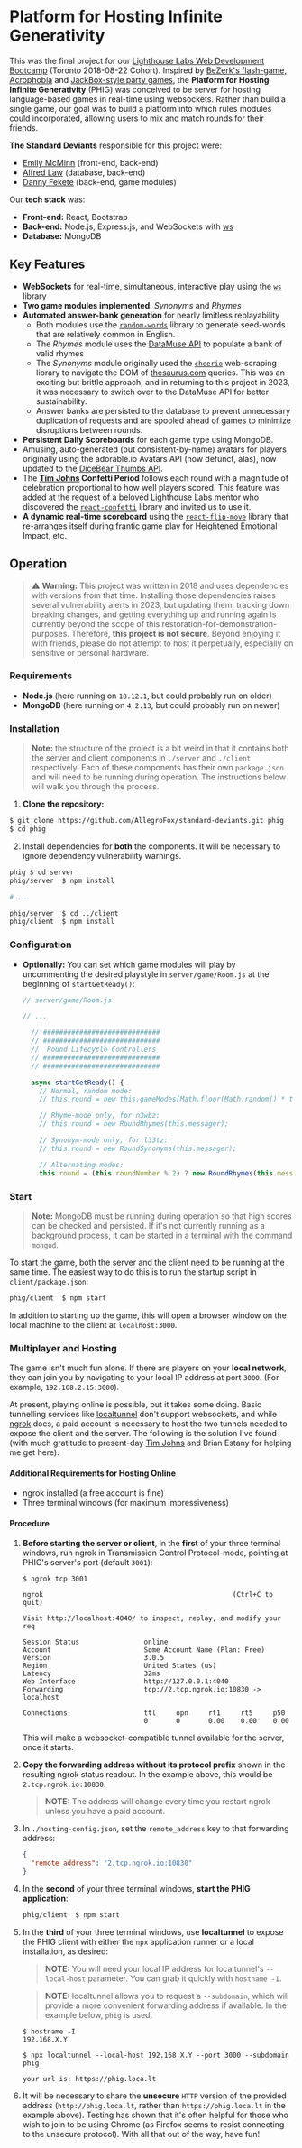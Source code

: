 # Platform for Hosting Infinite Generativity

This was the final project for our [Lighthouse Labs Web Development Bootcamp](https://www.lighthouselabs.ca/en/web-development-bootcamp) (Toronto 2018-08-22 Cohort).  Inspired by [BeZerk's flash-game, Acrophobia](https://en.wikipedia.org/wiki/Acrophobia_(game)) and [JackBox-style party games](https://en.wikipedia.org/wiki/The_Jackbox_Party_Pack), the **Platform for Hosting Infinite Generativity** (PHIG) was conceived to be server for hosting language-based games in real-time using websockets.  Rather than build a single game, our goal was to build a platform into which rules modules could incorporated, allowing users to mix and match rounds for their friends.

**The Standard Deviants** responsible for this project were:
* [Emily McMinn](https://github.com/AllegroFox) (front-end, back-end)
* [Alfred Law](https://github.com/Alfred529) (database, back-end)
* [Danny Fekete](https://github.com/StandardGiraffe) (back-end, game modules)

Our **tech stack** was:
* **Front-end:** React, Bootstrap
* **Back-end:** Node.js, Express.js, and WebSockets with [ws](https://github.com/websockets/ws)
* **Database:** MongoDB

## Key Features

* **WebSockets** for real-time, simultaneous, interactive play using the [`ws`](https://github.com/websockets/ws) library
* **Two game modules implemented**: *Synonyms* and *Rhymes*
* **Automated answer-bank generation** for nearly limitless replayability
  * Both modules use the [`random-words`](https://github.com/apostrophecms/random-words) library to generate seed-words that are relatively common in English.
  * The *Rhymes* module uses the [DataMuse API](https://www.datamuse.com/api/) to populate a bank of valid rhymes
  * The *Synonyms* module originally used the [`cheerio`](https://cheerio.js.org/) web-scraping library to navigate the DOM of [thesaurus.com](https://thesaurus.com) queries.  This was an exciting but brittle approach, and in returning to this project in 2023, it was necessary to switch over to the DataMuse API for better sustainability.
  * Answer banks are persisted to the database to prevent unnecessary duplication of requests and are spooled ahead of games to minimize disruptions between rounds.
* **Persistent Daily Scoreboards** for each game type using MongoDB.
* Amusing, auto-generated (but consistent-by-name) avatars for players originally using the adorable.io Avatars API (now defunct, alas), now updated to the [DiceBear Thumbs API](https://dicebear.com/styles/thumbs).
* The **[Tim Johns](https://timjohns.ca) Confetti Period** follows each round with a magnitude of celebration proportional to how well players scored.  This feature was added at the request of a beloved Lighthouse Labs mentor who discovered the [`react-confetti`](https://github.com/alampros/react-confetti) library and invited us to use it.
* **A dynamic real-time scoreboard** using the [`react-flip-move`](https://github.com/joshwcomeau/react-flip-move) library that re-arranges itself during frantic game play for Heightened Emotional Impact, etc.

## Operation

> :warning: **Warning:** This project was written in 2018 and uses dependencies with versions from that time.  Installing those dependencies raises several vulnerability alerts in 2023, but updating them, tracking down breaking changes, and getting everything up and running again is currently beyond the scope of this restoration-for-demonstration-purposes.
> Therefore, **this project is not secure**.  Beyond enjoying it with friends, please do not attempt to host it perpetually, especially on sensitive or personal hardware.

### Requirements

* **Node.js** (here running on `18.12.1`, but could probably run on older)
* **MongoDB** (here running on `4.2.13`, but could probably run on newer)

### Installation

> **Note:** the structure of the project is a bit weird in that it contains both the server and client components in `./server` and `./client` respectively.  Each of these components has their own `package.json` and will need to be running during operation.  The instructions below will walk you through the process.

1. **Clone the repository:**

  ```bash
  $ git clone https://github.com/AllegroFox/standard-deviants.git phig
  $ cd phig
  ```

2. Install dependencies for **both** the components.  It will be necessary to ignore dependency vulnerability warnings.

  ```bash
  phig $ cd server
  phig/server  $ npm install

  # ...

  phig/server  $ cd ../client
  phig/client  $ npm install
  ```

### Configuration

* **Optionally:** You can set which game modules will play by uncommenting the desired playstyle in `server/game/Room.js` at the beginning of `startGetReady()`:

  ```js
  // server/game/Room.js

  // ...

    // #############################
    // #############################
    //  Round Lifecycle Controllers
    // #############################
    // #############################

    async startGetReady() {
      // Normal, random mode:
      // this.round = new this.gameModes[Math.floor(Math.random() * this.gameModes.length)](this.messager);

      // Rhyme-mode only, for n3wbz:
      // this.round = new RoundRhymes(this.messager);

      // Synonym-mode only, for l33tz:
      // this.round = new RoundSynonyms(this.messager);

      // Alternating modes:
      this.round = (this.roundNumber % 2) ? new RoundRhymes(this.messager) : new RoundSynonyms(this.messager);
  ```

### Start

> **Note:** MongoDB must be running during operation so that high scores can be checked and persisted.  If it's not currently running as a background process, it can be started in a terminal with the command `mongod`.

To start the game, both the server and the client need to be running at the same time.  The easiest way to do this is to run the startup script in `client/package.json`:

```bash
phig/client  $ npm start
```

In addition to starting up the game, this will open a browser window on the local machine to the client at `localhost:3000`.

### Multiplayer and Hosting

The game isn't much fun alone.  If there are players on your **local network**, they can join you by navigating to your local IP address at port `3000`.  (For example, `192.168.2.15:3000`).

At present, playing online is possible, but it takes some doing.  Basic tunnelling services like [localtunnel](https://github.com/localtunnel/localtunnel) don't support websockets, and while [ngrok](https://ngrok.com/) does, a paid account is necessary to host the two tunnels needed to expose the client and the server.  The following is the solution I've found (with much gratitude to present-day [Tim Johns](https://timjohns.ca) and Brian Estany for helping me get here).

#### Additional Requirements for Hosting Online

* ngrok installed (a free account is fine)
* Three terminal windows (for maximum impressiveness)

#### Procedure

1. **Before starting the server or client**, in the **first** of your three terminal windows, run ngrok in Transmission Control Protocol-mode, pointing at PHIG's server's port (default `3001`):

    ```terminal
    $ ngrok tcp 3001

    ngrok                                               (Ctrl+C to quit)

    Visit http://localhost:4040/ to inspect, replay, and modify your req

    Session Status                online
    Account                       Some Account Name (Plan: Free)
    Version                       3.0.5
    Region                        United States (us)
    Latency                       32ms
    Web Interface                 http://127.0.0.1:4040
    Forwarding                    tcp://2.tcp.ngrok.io:10830 -> localhost

    Connections                   ttl     opn     rt1     rt5     p50
                                  0       0       0.00    0.00    0.00
    ```

    This will make a websocket-compatible tunnel available for the server, once it starts.

2. **Copy the forwarding address without its protocol prefix** shown in the resulting ngrok status readout.  In the example above, this would be `2.tcp.ngrok.io:10830`.

    > **NOTE:** The address will change every time you restart ngrok unless you have a paid account.

3. In `./hosting-config.json`, set the `remote_address` key to that forwarding address:

    ```json
    {
      "remote_address": "2.tcp.ngrok.io:10830"
    }
    ```

4. In the **second** of your three terminal windows, **start the PHIG application**:

    ```bash
    phig/client  $ npm start
    ```

5. In the **third** of your three terminal windows, use **localtunnel** to expose the PHIG client with either the `npx` application runner or a local installation, as desired:

    > **NOTE:** You will need your local IP address for localtunnel's `--local-host` parameter.  You can grab it quickly with `hostname -I`.

    > **NOTE:** localtunnel allows you to request a `--subdomain`, which will provide a more convenient forwarding address if available.  In the example below, `phig` is used.

    ```shell
    $ hostname -I
    192.168.X.Y

    $ npx localtunnel --local-host 192.168.X.Y --port 3000 --subdomain phig

    your url is: https://phig.loca.lt
    ```

6. It will be necessary to share the **unsecure** `HTTP` version of the provided address (`http://phig.loca.lt`, rather than `https://phig.loca.lt` in the example above).  Testing has shown that it's often helpful for those who wish to join to be using Chrome (as Firefox seems to resist connecting to the unsecure protocol).  With all that out of the way, have fun!
